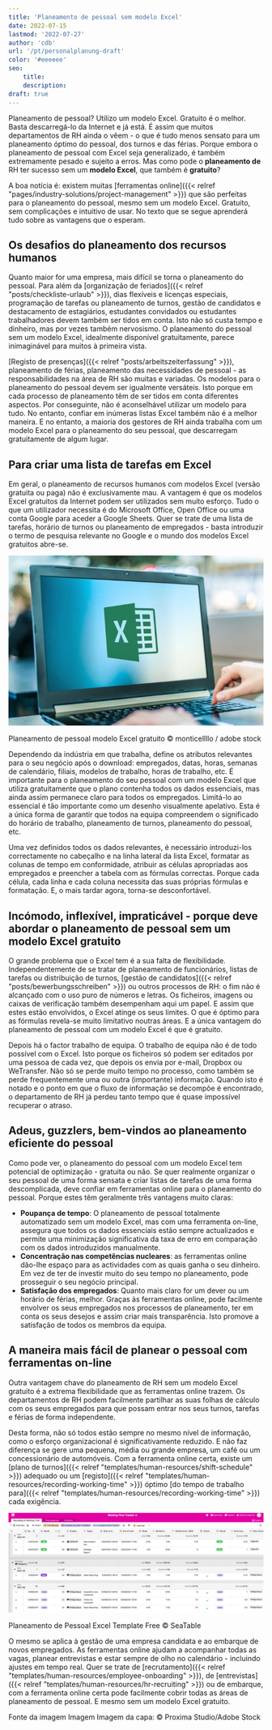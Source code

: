 ```yaml
---
title: 'Planeamento de pessoal sem modelo Excel'
date: 2022-07-15
lastmod: '2022-07-27'
author: 'cdb'
url: '/pt/personalplanung-draft'
color: '#eeeeee'
seo:
    title:
    description:
draft: true
---
```


Planeamento de pessoal? Utilizo um modelo Excel. Gratuito é o melhor. Basta descarregá-lo da Internet e já está. É assim que muitos departamentos de RH ainda o vêem - o que é tudo menos sensato para um planeamento óptimo do pessoal, dos turnos e das férias. Porque embora o planeamento de pessoal com Excel seja generalizado, é também extremamente pesado e sujeito a erros. Mas como pode o **planeamento de** RH ter sucesso sem um **modelo Excel**, que também é **gratuito**?

A boa notícia é: existem muitas [ferramentas online]({{< relref "pages/industry-solutions/project-management" >}}) que são perfeitas para o planeamento do pessoal, mesmo sem um modelo Excel. Gratuito, sem complicações e intuitivo de usar. No texto que se segue aprenderá tudo sobre as vantagens que o esperam.

## Os desafios do planeamento dos recursos humanos

Quanto maior for uma empresa, mais difícil se torna o planeamento do pessoal. Para além da [organização de feriados]({{< relref "posts/checkliste-urlaub" >}}), dias flexíveis e licenças especiais, programação de tarefas ou planeamento de turnos, gestão de candidatos e destacamento de estagiários, estudantes convidados ou estudantes trabalhadores devem também ser tidos em conta. Isto não só custa tempo e dinheiro, mas por vezes também nervosismo. O planeamento do pessoal sem um modelo Excel, idealmente disponível gratuitamente, parece inimaginável para muitos à primeira vista.

[Registo de presenças]({{< relref "posts/arbeitszeiterfassung" >}}), planeamento de férias, planeamento das necessidades de pessoal - as responsabilidades na área de RH são muitas e variadas. Os modelos para o planeamento do pessoal devem ser igualmente versáteis. Isto porque em cada processo de planeamento têm de ser tidos em conta diferentes aspectos. Por conseguinte, não é aconselhável utilizar um modelo para tudo. No entanto, confiar em inúmeras listas Excel também não é a melhor maneira. E no entanto, a maioria dos gestores de RH ainda trabalha com um modelo Excel para o planeamento do seu pessoal, que descarregam gratuitamente de algum lugar.

## Para criar uma lista de tarefas em Excel

Em geral, o planeamento de recursos humanos com modelos Excel (versão gratuita ou paga) não é exclusivamente mau. A vantagem é que os modelos Excel gratuitos da Internet podem ser utilizados sem muito esforço. Tudo o que um utilizador necessita é do Microsoft Office, Open Office ou uma conta Google para aceder a Google Sheets. Quer se trate de uma lista de tarefas, horário de turnos ou planeamento de empregados - basta introduzir o termo de pesquisa relevante no Google e o mundo dos modelos Excel gratuitos abre-se.

![Os funcionários utilizam o modelo gratuito Excel para o planeamento do pessoal.](Personalplanung-Excel-Vorlage-kostenlos_AdobeStock_343110940_bearbeitet-711x474.jpg)

Planeamento de pessoal modelo Excel gratuito © monticellllo / adobe stock

Dependendo da indústria em que trabalha, define os atributos relevantes para o seu negócio após o download: empregados, datas, horas, semanas de calendário, filiais, modelos de trabalho, horas de trabalho, etc. É importante para o planeamento do seu pessoal com um modelo Excel que utiliza gratuitamente que o plano contenha todos os dados essenciais, mas ainda assim permanece claro para todos os empregados. Limitá-lo ao essencial é tão importante como um desenho visualmente apelativo. Esta é a única forma de garantir que todos na equipa compreendem o significado do horário de trabalho, planeamento de turnos, planeamento do pessoal, etc.

Uma vez definidos todos os dados relevantes, é necessário introduzi-los correctamente no cabeçalho e na linha lateral da lista Excel, formatar as colunas de tempo em conformidade, atribuir as células apropriadas aos empregados e preencher a tabela com as fórmulas correctas. Porque cada célula, cada linha e cada coluna necessita das suas próprias fórmulas e formatação. E, o mais tardar agora, torna-se desconfortável.

## Incómodo, inflexível, impraticável - porque deve abordar o planeamento de pessoal sem um modelo Excel gratuito

O grande problema que o Excel tem é a sua falta de flexibilidade. Independentemente de se tratar de planeamento de funcionários, listas de tarefas ou distribuição de turnos, [gestão de candidatos]({{< relref "posts/bewerbungsschreiben" >}}) ou outros processos de RH: o fim não é alcançado com o uso puro de números e letras. Os ficheiros, imagens ou caixas de verificação também desempenham aqui um papel. E assim que estes estão envolvidos, o Excel atinge os seus limites. O que é óptimo para as fórmulas revela-se muito limitativo noutras áreas. E a única vantagem do planeamento de pessoal com um modelo Excel é que é gratuito.

Depois há o factor trabalho de equipa. O trabalho de equipa não é de todo possível com o Excel. Isto porque os ficheiros só podem ser editados por uma pessoa de cada vez, que depois os envia por e-mail, Dropbox ou WeTransfer. Não só se perde muito tempo no processo, como também se perde frequentemente uma ou outra (importante) informação. Quando isto é notado e o ponto em que o fluxo de informação se decompõe é encontrado, o departamento de RH já perdeu tanto tempo que é quase impossível recuperar o atraso.

## Adeus, guzzlers, bem-vindos ao planeamento eficiente do pessoal

Como pode ver, o planeamento do pessoal com um modelo Excel tem potencial de optimização - gratuita ou não. Se quer realmente organizar o seu pessoal de uma forma sensata e criar listas de tarefas de uma forma descomplicada, deve confiar em ferramentas online para o planeamento do pessoal. Porque estes têm geralmente três vantagens muito claras:

- **Poupança de tempo**: O planeamento de pessoal totalmente automatizado sem um modelo Excel, mas com uma ferramenta on-line, assegura que todos os dados essenciais estão sempre actualizados e permite uma minimização significativa da taxa de erro em comparação com os dados introduzidos manualmente.
- **Concentração nas competências nucleares**: as ferramentas online dão-lhe espaço para as actividades com as quais ganha o seu dinheiro. Em vez de ter de investir muito do seu tempo no planeamento, pode prosseguir o seu negócio principal.
- **Satisfação dos empregados**: Quanto mais claro for um dever ou um horário de férias, melhor. Graças às ferramentas online, pode facilmente envolver os seus empregados nos processos de planeamento, ter em conta os seus desejos e assim criar mais transparência. Isto promove a satisfação de todos os membros da equipa.

## A maneira mais fácil de planear o pessoal com ferramentas on-line

Outra vantagem chave do planeamento de RH sem um modelo Excel gratuito é a extrema flexibilidade que as ferramentas online trazem. Os departamentos de RH podem facilmente partilhar as suas folhas de cálculo com os seus empregados para que possam entrar nos seus turnos, tarefas e férias de forma independente.

Desta forma, não só todos estão sempre no mesmo nível de informação, como o esforço organizacional é significativamente reduzido. E não faz diferença se gere uma pequena, média ou grande empresa, um café ou um concessionário de automóveis. Com a ferramenta online certa, existe um [plano de turnos]({{< relref "templates/human-resources/shift-schedule" >}}) adequado ou um [registo]({{< relref "templates/human-resources/recording-working-time" >}}) óptimo [do tempo de trabalho para]({{< relref "templates/human-resources/recording-working-time" >}}) cada exigência.

![](Personalplanung-Excel-Vorlage-kostenlos-1088x428.png)

Planeamento de Pessoal Excel Template Free © SeaTable

O mesmo se aplica à gestão de uma empresa candidata e ao embarque de novos empregados. As ferramentas online ajudam a acompanhar todas as vagas, planear entrevistas e estar sempre de olho no calendário - incluindo ajustes em tempo real. Quer se trate de [recrutamento]({{< relref "templates/human-resources/employee-onboarding" >}}), de [entrevistas]({{< relref "templates/human-resources/hr-recruiting" >}}) ou de embarque, com a ferramenta online certa pode facilmente cobrir todas as áreas de planeamento de pessoal. E mesmo sem um modelo Excel gratuito.

Fonte da imagem Imagem Imagem da capa: © Proxima Studio/Adobe Stock
